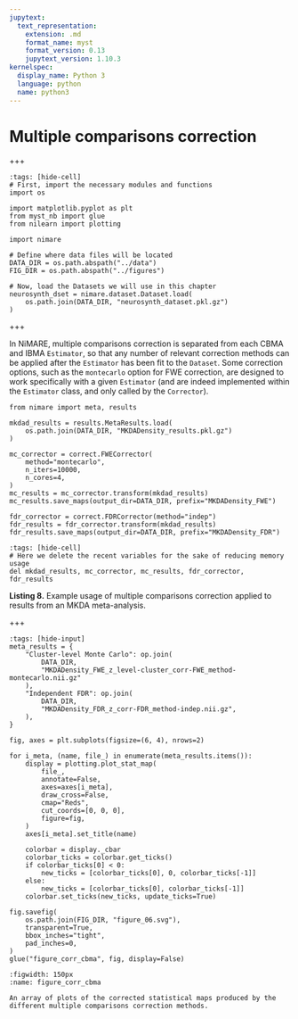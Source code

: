 ```yaml
---
jupytext:
  text_representation:
    extension: .md
    format_name: myst
    format_version: 0.13
    jupytext_version: 1.10.3
kernelspec:
  display_name: Python 3
  language: python
  name: python3
---
```


# Multiple comparisons correction

+++

```{code-cell} ipython3
:tags: [hide-cell]
# First, import the necessary modules and functions
import os

import matplotlib.pyplot as plt
from myst_nb import glue
from nilearn import plotting

import nimare

# Define where data files will be located
DATA_DIR = os.path.abspath("../data")
FIG_DIR = os.path.abspath("../figures")

# Now, load the Datasets we will use in this chapter
neurosynth_dset = nimare.dataset.Dataset.load(
    os.path.join(DATA_DIR, "neurosynth_dataset.pkl.gz")
)
```

+++

In NiMARE, multiple comparisons correction is separated from each CBMA and IBMA `Estimator`, so that any number of relevant correction methods can be applied after the `Estimator` has been fit to the `Dataset`.
Some correction options, such as the `montecarlo` option for FWE correction, are designed to work specifically with a given `Estimator` (and are indeed implemented within the `Estimator` class, and only called by the `Corrector`).

```{code-cell} ipython3
from nimare import meta, results

mkdad_results = results.MetaResults.load(
    os.path.join(DATA_DIR, "MKDADensity_results.pkl.gz")
)

mc_corrector = correct.FWECorrector(
    method="montecarlo",
    n_iters=10000,
    n_cores=4,
)
mc_results = mc_corrector.transform(mkdad_results)
mc_results.save_maps(output_dir=DATA_DIR, prefix="MKDADensity_FWE")

fdr_corrector = correct.FDRCorrector(method="indep")
fdr_results = fdr_corrector.transform(mkdad_results)
fdr_results.save_maps(output_dir=DATA_DIR, prefix="MKDADensity_FDR")
```

```{code-cell} ipython3
:tags: [hide-cell]
# Here we delete the recent variables for the sake of reducing memory usage
del mkdad_results, mc_corrector, mc_results, fdr_corrector, fdr_results
```

**Listing 8.** Example usage of multiple comparisons correction applied to results from an MKDA meta-analysis.

+++

```{code-cell} ipython3
:tags: [hide-input]
meta_results = {
    "Cluster-level Monte Carlo": op.join(
        DATA_DIR,
        "MKDADensity_FWE_z_level-cluster_corr-FWE_method-montecarlo.nii.gz"
    ),
    "Independent FDR": op.join(
        DATA_DIR,
        "MKDADensity_FDR_z_corr-FDR_method-indep.nii.gz",
    ),
}

fig, axes = plt.subplots(figsize=(6, 4), nrows=2)

for i_meta, (name, file_) in enumerate(meta_results.items()):
    display = plotting.plot_stat_map(
        file_,
        annotate=False,
        axes=axes[i_meta],
        draw_cross=False,
        cmap="Reds",
        cut_coords=[0, 0, 0],
        figure=fig,
    )
    axes[i_meta].set_title(name)

    colorbar = display._cbar
    colorbar_ticks = colorbar.get_ticks()
    if colorbar_ticks[0] < 0:
        new_ticks = [colorbar_ticks[0], 0, colorbar_ticks[-1]]
    else:
        new_ticks = [colorbar_ticks[0], colorbar_ticks[-1]]
    colorbar.set_ticks(new_ticks, update_ticks=True)

fig.savefig(
    os.path.join(FIG_DIR, "figure_06.svg"),
    transparent=True,
    bbox_inches="tight",
    pad_inches=0,
)
glue("figure_corr_cbma", fig, display=False)
```

```{glue:figure} figure_corr_cbma
:figwidth: 150px
:name: figure_corr_cbma

An array of plots of the corrected statistical maps produced by the different multiple comparisons correction methods.
```
